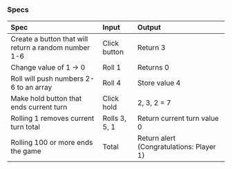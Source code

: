 ### Specs
| Spec | Input | Output |
| :-------------     | :------------- | :------------- |
| Create a button that will return a random number 1-6 | Click button | Return 3 |
| Change value of 1 -> 0 | Roll 1 | Returns 0 |
| Roll will push numbers 2-6 to an array | Roll 4 | Store value 4 |
| Make hold button that ends current turn | Click hold | 2, 3, 2 = 7 |
| Rolling 1 removes current turn total | Rolls 3, 5, 1 | Return current turn value 0 |
| Rolling 100 or more ends the game | Total | Return alert (Congratulations: Player 1) |
